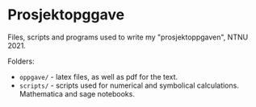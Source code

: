 # Prosjektopggave
Files, scripts and programs used to write my "prosjektoppgaven", NTNU 2021.

Folders:
* `oppgave/` - latex files, as well as pdf for the text.
* `scripts/` - scripts used for numerical and symbolical calculations. Mathematica and sage notebooks.
